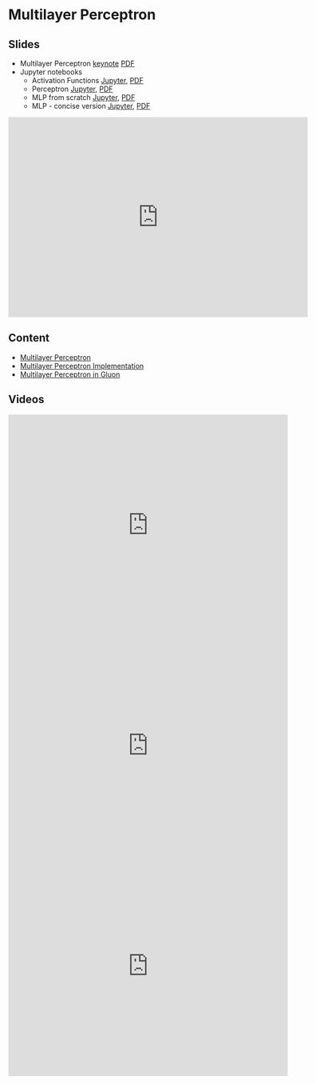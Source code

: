 # Multilayer Perceptron

## Slides

* Multilayer Perceptron
  [keynote](../../slides/2_7/6-Perceptron.key)
  [PDF](../../slides/2_7/6-Perceptron.pdf)
* Jupyter notebooks
  * Activation Functions [Jupyter](../../slides/2_7/activation.ipynb),
  [PDF](../../slides/2_7/activation.pdf)
  * Perceptron [Jupyter](../../slides/2_7/perceptron.ipynb),
  [PDF](../../slides/2_7/perceptron.pdf)
  * MLP from scratch [Jupyter](../../slides/2_7/mlp-scratch.ipynb),
  [PDF](../../slides/2_7/mlp-scratch.pdf)
  * MLP - concise version [Jupyter](../../slides/2_7/mlp-gluon.ipynb),
  [PDF](../../slides/2_7/mlp-gluon.pdf)

<center><iframe src="http://docs.google.com/gview?url=http://courses.d2l.ai/berkeley-stat-157/slides/2_7/6-Perceptron.pdf&embedded=true" 
    style="width:600px; height:400px;" frameborder="0"></iframe></center>

## Content

* [Multilayer Perceptron](https://d2l.ai/chapter_multilayer-perceptrons/mlp.html)
* [Multilayer Perceptron Implementation](https://d2l.ai/chapter_multilayer-perceptrons/mlp-scratch.html)
* [Multilayer Perceptron in Gluon](https://d2l.ai/chapter_multilayer-perceptrons/mlp-concise.html)

## Videos

<center><iframe width="560" height="441" src="https://www.youtube.com/embed/taUP7hiEe6w" frameborder="0" allowfullscreen></iframe></center>

<center><iframe width="560" height="441" src="https://www.youtube.com/embed/sdW0MAPpkwQ" frameborder="0" allowfullscreen></iframe></center>

<center><iframe width="560" height="441" src="https://www.youtube.com/embed/HoUxqM98iPE" frameborder="0" allowfullscreen></iframe></center>

